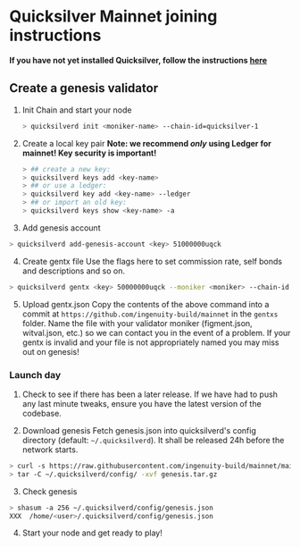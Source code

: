 # Quicksilver Mainnet joining instructions

**If you have not yet installed Quicksilver, follow the instructions [here](README.md)**

## Create a genesis validator

1. Init Chain and start your node

   ```sh
   > quicksilverd init <moniker-name> --chain-id=quicksilver-1
   ```

2. Create a local key pair
  **Note: we recommend _only_ using Ledger for mainnet! Key security is important!**

   ```sh
   > ## create a new key:
   > quicksilverd keys add <key-name>
   > ## or use a ledger:
   > quicksilverd key add <key-name> --ledger     
   > ## or import an old key:
   > quicksilverd keys show <key-name> -a
   ```

3. Add genesis account

  ```sh
  > quicksilverd add-genesis-account <key> 51000000uqck
  ```

4. Create gentx file
  Use the flags here to set commission rate, self bonds and descriptions and so on.

  ```sh
  > quicksilverd gentx <key> 50000000uqck --moniker <moniker> --chain-id quicksilver-1
  ```

5. Upload gentx.json
  Copy the contents of the above command into a commit at `https://github.com/ingenuity-build/mainnet` in the `gentxs` folder. Name the file with your validator moniker (figment.json, witval.json, etc.) so we can contact you in the event of a problem. If your gentx is invalid and your file is not appropriately named you may miss out on genesis!

### Launch day

1. Check to see if there has been a later release. 
  If we have had to push any last minute tweaks, ensure you have the latest version of the codebase.

2. Download genesis 
  Fetch genesis.json into quicksilverd's config directory (default: `~/.quicksilverd`). It shall be released 24h before the network starts.

  ```sh
  > curl -s https://raw.githubusercontent.com/ingenuity-build/mainnet/main/genesis/genesis.tar.gz > genesis.tar.gz
  > tar -C ~/.quicksilverd/config/ -xvf genesis.tar.gz
   ```
3. Check genesis

  ```sh
  > shasum -a 256 ~/.quicksilverd/config/genesis.json
  XXX  /home/<user>/.quicksilverd/config/genesis.json
  ```

4. Start your node and get ready to play!
